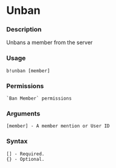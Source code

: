 # Unban

### **Description**

Unbans a member from the server

### Usage

```
b!unban [member]
```

### Permissions

```
`Ban Member` permissions
```

### Arguments

```
[member] - A member mention or User ID
```

### Syntax

```
[] - Required.
{} - Optional.
```
